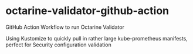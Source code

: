 # octarine-validator-github-action
GitHub Action Workflow to run Octarine Validator

Using Kustomize to quickly pull in rather large kube-prometheus manifests, perfect for Security configuration validation
